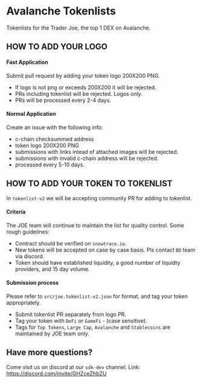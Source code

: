 # Avalanche Tokenlists
Tokenlists for the Trader Joe, the top 1 DEX on Avalanche. 

## HOW TO ADD YOUR LOGO

#### Fast Application
Submit pull request by adding your token logo 200X200 PNG. 
- If logo is not png or exceeds 200X200 it will be rejected. 
- PRs including tokenlist will be rejected. Logos only. 
- PRs will be processed every 2-4 days. 

#### Normal Application
Create an issue with the following info:
- c-chain checksummed address
- token logo 200X200 PNG
- submissions with links intead of attached images will be rejected. 
- submissions with invalid c-chain address will be rejected. 
- processed every 5-10 days.

## HOW TO ADD YOUR TOKEN TO TOKENLIST
In `tokenlist-v2` we will be accepting community PR for adding to tokenlist. 


#### Criteria
The JOE team will continue to maintain the list for quality control. Some rough guidelines:
- Contract should be verified on `snowtrace.io`.
- New tokens will be accepted on case by case basis. Pls contact `BD` team via discord. 
- Token should have established liquidity, a good number of liquidty providers, and 15 day volume. 

#### Submission process
Please refer to `src/joe.tokenlist-v2.json` for format, and tag your token appropriately. 
- Submit tokenlist PR separately from logo PR.
- Tag your token with `DeFi` or `GameFi` - (case sensitive). 
- Tags for `Top Tokens`, `Large Cap`, `Avalanche` and `Stablecoins` are maintained by JOE team only. 



## Have more questions?
Come visit us on discord at our `sdk-dev` channel. 
Link: https://discord.com/invite/GHZceZhbZU
